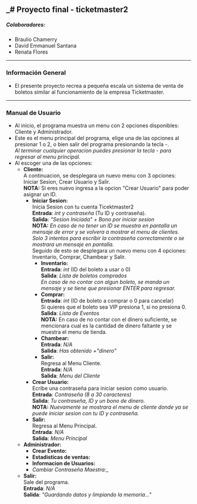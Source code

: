 _# Proyecto final - ticketmaster2
---
##### Colaboradores:
- Braulio Chamerry 
- David Emmanuel Santana 
- Renata Flores
---
### Información General
- El presente proyecto recrea a pequeña escala un sistema de venta de boletos similar al funcionamiento de la empresa Ticketmaster. 
---
### Manual de Usuario
- Al inicio, el programa muestra un menu con 2 opciones disponibles: Cliente y Administrador.
- Este es el menu principal del programa, elige una de las opciones al presionar 1 o 2, o bien salir del programa presionando la tecla -. <br>
  _Al terminar cualquier operacion puedes presionar la tecla - para regresar al menu principal._
- Al escoger una de las opciones: <br>
    - __Cliente:__ <br>
    A continuacion, se desplegara un nuevo menu con 3 opciones: Iniciar Sesion, Crear Usuario y Salir. <br>
    __NOTA:__ Si eres nuevo ingresa a la opcion "Crear Usuario" para poder asignar un ID. 
      - __Iniciar Sesion:__  <br>
      Inicia Sesion con tu cuenta Ticektmaster2 <br>
      **Entrada**: *int y contraseña* (Tu ID y contraseña). <br>
      **Salida**: *"Sesion Iniciada" + Bono por iniciar sesion*  <br>
      __NOTA:__ _En caso de no tener un ID se muestra en pantalla un mensaje de error y se volvera a mostrar
      el menu de clientes._ <br>
      _Solo 3 intentos para escribir la contraseña correctamente o se mostrara un mensaje en pantalla._ <br>
      Seguido de esto se desplegara un nuevo menu con 4 opciones: Inventario, Comprar, Chambear y Salir. <br>
        - __Inventario:__ <br>
        **Entrada**: *int* (ID del boleto a usar o 0) <br>
        **Salida**: *Lista de boletos comprados* <br>
        _En caso de no contar con algun boleto, se manda un mensaje y se tiene que presionar ENTER para regresar._
        - __Comprar:__ <br> 
        **Entrada**: *int* (ID de boleto a comprar o 0 para cancelar) <br>
        Si quieres que el boleto sea VIP presiona 1, si no presiona 0. <br>
        **Salida**: *Lista de Eventos* <br>
        __NOTA:__ En caso de no contar con el dinero suficiente, se mencionara cual es la cantidad de dinero faltante
        y se muestra el menu de tienda. <br>
        - __Chambear:__ <br>
        **Entrada**: *N/A* <br>
        **Salida**: *Has obtenido +"dinero"* <br>
        - __Salir:__ <br>
        Regresa al Menu Cliente. <br>
        **Entrada**: *N/A* <br>
        **Salida**: *Menu del Cliente* <br>
      - __Crear Usuario:__ <br>
      Ecribe una contraseña para iniciar sesion como usuario. <br>
      **Entrada**: *Contraseña (8 a 30 caracteres)* <br>
      **Salida**: *Tu contraseña, ID y un bono de dinero.* <br>
      __NOTA:__  _Nuevamente se mostrara el menu de cliente donde ya se puede iniciar sesion con tu ID y contraseña._ <br>
      - __Salir:__ <br>
      Regresa al Menu Principal. <br>
      **Entrada**: *N/A* <br>
      **Salida**: *Menu Principal* <br>
    - __Administrador:__ <br>
      - __Crear Evento:__ <br>
      - __Estadisticas de ventas:__ <br>
      - __Informacion de Usuarios:__ <br>
      - _Cambiar Contraseña Maestra:__ <br>
    - __Salir:__ <br>
    Sale del programa. <br>
    **Entrada**: *N/A* <br>
    **Salida**: *"Guardando datos y limpiando la memoria..."* <br>
    
      
      
        
  
